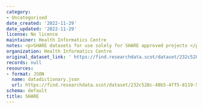 ```yaml
---
category:
- Uncategorised
date_created: '2022-11-29'
date_updated: '2022-11-29'
license: No licence
maintainer: Health Informatics Centre
notes: <p>SHARE datasets for use solely for SHARE approved projects </p>
organization: Health Informatics Centre
original_dataset_link: ' https://find.researchdata.scot/dataset/232c528c-48b5-4ff5-8119-5e9340bdc167'
records: null
resources:
- format: JSON
  name: datadictionary.json
  url: https://find.researchdata.scot/dataset/232c528c-48b5-4ff5-8119-5e9340bdc167/resource/232c528c-48b5-4ff5-8119-5e9340bdc167/download/datadictionary.json
schema: default
title: SHARE
---
```

